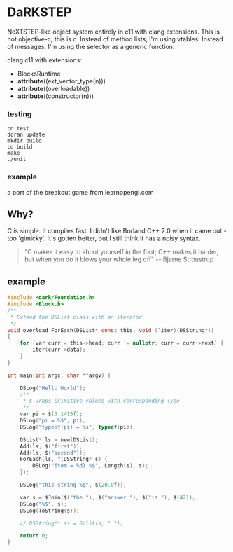 # DaRKSTEP

NeXTSTEP-like object system entirely in c11 with clang extensions. This is not objective-c, this is c. Instead of method lists, I'm using vtables. Instead of messages, I'm using the selector as a generic function.

clang c11 with extensions:
* BlocksRuntime
* __attribute__((ext_vector_type(n)))
* __attribute__((overloadable))
* __attribute__((constructor(n)))


### testing

    cd test
    doran update
    mkdir build
    cd build
    make
    ./unit

### example
a port of the breakout game from learnopengl.com

## Why?
C is simple. It compiles fast. I didn't like Borland C++ 2.0 when it came out - too 'gimicky'. It's gotten better, but I still think it has a noisy syntax. 

> "C makes it easy to shoot yourself in the foot; C++ makes it harder, but when you do it blows your whole leg off" -- Bjarne Stroustrup

## example
```c
#include <dark/Foundation.h>
#include <Block.h>
/**
 * Extend the DSList class with an iterator
 */
void overload ForEach(DSList* const this, void (^iter)(DSString*))
{
    for (var curr = this->head; curr != nullptr; curr = curr->next) {
        iter(curr->data);
    }
}

int main(int argc, char **argv) {

    DSLog("Hello World");
    /**
     * $ wraps primitive values with corresponding Type
     */
    var pi = $(3.1415f);
    DSLog("pi = %$", pi);
    DSLog("typeof(pi) = %s", typeof(pi));

    DSList* ls = new(DSList);
    Add(ls, $("first"));
    Add(ls, $("second"));
    ForEach(ls, ^(DSString* s) {
        DSLog("item = %d) %$", Length(s), s);
    });

    DSLog("this string %$", $(20.0f));

    var s = $Join($("the "), $("answer "), $("is "), $(42));
    DSLog("%$", s);
    DSLog(ToString(s));

    // DSString** ss = Split(s, " ");

    return 0;
}


```


